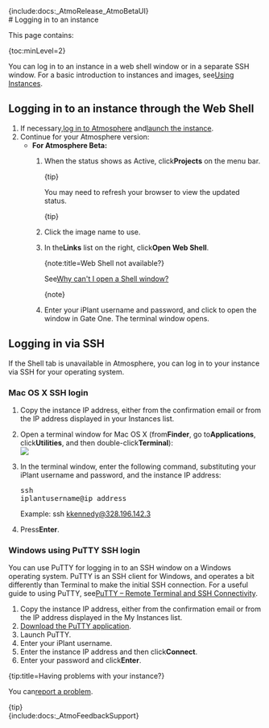 <div class="wysiwyg-macro"><div class="wysiwyg-macro-tag wysiwyg-macro-starttag">{include:docs:_AtmoRelease_AtmoBetaUI}</div></div>
# Logging in to an instance

This page contains:

<div class="wysiwyg-macro"><div class="wysiwyg-macro-tag wysiwyg-macro-starttag">{toc:minLevel=2}</div></div>

You can log in to an instance in a web shell window or in a separate SSH window. For a basic introduction to instances and images, see[Using Instances](https://pods.iplantcollaborative.org/wiki/display/atmman/Using+Instances "Using Instances").

## Logging in to an instance through the Web Shell

1.  If necessary,[log in to Atmosphere](https://pods.iplantcollaborative.org/wiki/display/atmman/Logging+In+to+Atmosphere "Logging In to Atmosphere") and[launch the instance](https://pods.iplantcollaborative.org/wiki/display/atmman/Launching+a+New+Instance "Launching a New Instance").
2.  Continue for your Atmosphere version:
    *   **For Atmosphere Beta:**
        1.  When the status shows as Active, click**Projects** on the menu bar.<div class="wysiwyg-macro"><div class="wysiwyg-macro-tag wysiwyg-macro-starttag">{tip}</div><div class="wysiwyg-macro-body">

            You may need to refresh your browser to view the updated status.

            </div><div class="wysiwyg-macro-tag wysiwyg-macro-endtag">{tip}</div></div>
        2.  Click the image name to use.
        3.  In the**Links** list on the right, click**Open Web Shell**.<div class="wysiwyg-macro"><div class="wysiwyg-macro-tag wysiwyg-macro-starttag">{note:title=Web Shell not available?}</div><div class="wysiwyg-macro-body">

             See[Why can't I open a Shell window?](https://pods.iplantcollaborative.org/wiki/display/atmman/Atmosphere+FAQs#AtmosphereFAQs-NoAirportShell)  

            </div><div class="wysiwyg-macro-tag wysiwyg-macro-endtag">{note}</div></div>
        4.  Enter your iPlant username and password, and click to open the window in Gate One. The terminal window opens.

## Logging in via SSH

If the Shell tab is unavailable in Atmosphere, you can log in to your instance via SSH for your operating system.

### Mac OS X SSH login

1.  Copy the instance IP address, either from the confirmation email or from the IP address displayed in your Instances list.
2.  Open a terminal window for Mac OS X (from**Finder**, go to**Applications**, click**Utilities**, and then double-click**Terminal**):  
    ![](https://pods.iplantcollaborative.org/wiki/download/attachments/14090267/Terminal1.jpg?version=1&modificationDate=1423515634000)
3.  In the terminal window, enter the following command, substituting your iPlant username and password, and the instance IP address:<div class="wysiwyg-macro"><div class="code panel" style="border-width: 1px;"><div class="codeContent panelContent"><pre class="theme: Default; brush: java; gutter: false">ssh iplantusername@ip_address</pre></div></div></div>

    Example: ssh kkennedy@328.196.142.3

4.  Press**Enter**.

### Windows using PuTTY SSH login

You can use PuTTY for logging in to an SSH window on a Windows operating system. PuTTY is an SSH client for Windows, and operates a bit differently than Terminal to make the initial SSH connection. For a useful guide to using PuTTY, see[PuTTY – Remote Terminal and SSH Connectivity](http://linux.about.com/od/softinternet/a/Putty-Remote-Terminal-And-Ssh-Connectivity.htm).

1.  Copy the instance IP address, either from the confirmation email or from the IP address displayed in the My Instances list.
2.  [Download the PuTTY application](http://www.putty.org/).
3.  Launch PuTTY.
4.  Enter your iPlant username.
5.  Enter the instance IP address and then click**Connect**.
6.  Enter your password and click**Enter**.

<div class="wysiwyg-macro"><div class="wysiwyg-macro-tag wysiwyg-macro-starttag">{tip:title=Having problems with your instance?}</div><div class="wysiwyg-macro-body">

You can[report a problem](https://pods.iplantcollaborative.org/wiki/display/atmman/Reporting+a+Broken+Instance "Reporting a Broken Instance").

</div><div class="wysiwyg-macro-tag wysiwyg-macro-endtag">{tip}</div></div><div class="wysiwyg-macro"><div class="wysiwyg-macro-tag wysiwyg-macro-starttag">{include:docs:_AtmoFeedbackSupport}</div></div>